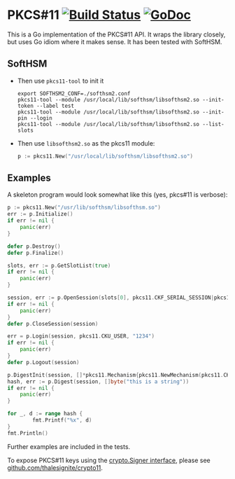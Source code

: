 # PKCS#11 [![Build Status](https://travis-ci.org/miekg/pkcs11.png?branch=master)](https://travis-ci.org/miekg/pkcs11) [![GoDoc](https://img.shields.io/badge/godoc-reference-blue.svg)](http://godoc.org/github.com/miekg/pkcs11)

This is a Go implementation of the PKCS#11 API. It wraps the library closely, but uses Go idiom where
it makes sense. It has been tested with SoftHSM.

## SoftHSM

 *  Then use `pkcs11-tool` to init it

    ~~~
    export SOFTHSM2_CONF=./softhsm2.conf
    pkcs11-tool --module /usr/local/lib/softhsm/libsofthsm2.so --init-token --label test
    pkcs11-tool --module /usr/local/lib/softhsm/libsofthsm2.so --init-pin --login
    pkcs11-tool --module /usr/local/lib/softhsm/libsofthsm2.so --list-slots
    ~~~

 *  Then use `libsofthsm2.so` as the pkcs11 module:

    ~~~ go
    p := pkcs11.New("/usr/local/lib/softhsm/libsofthsm2.so")
    ~~~

## Examples

A skeleton program would look somewhat like this (yes, pkcs#11 is verbose):

~~~ go
p := pkcs11.New("/usr/lib/softhsm/libsofthsm.so")
err := p.Initialize()
if err != nil {
    panic(err)
}

defer p.Destroy()
defer p.Finalize()

slots, err := p.GetSlotList(true)
if err != nil {
    panic(err)
}

session, err := p.OpenSession(slots[0], pkcs11.CKF_SERIAL_SESSION|pkcs11.CKF_RW_SESSION)
if err != nil {
    panic(err)
}
defer p.CloseSession(session)

err = p.Login(session, pkcs11.CKU_USER, "1234")
if err != nil {
    panic(err)
}
defer p.Logout(session)

p.DigestInit(session, []*pkcs11.Mechanism{pkcs11.NewMechanism(pkcs11.CKM_SHA_1, nil)})
hash, err := p.Digest(session, []byte("this is a string"))
if err != nil {
    panic(err)
}

for _, d := range hash {
        fmt.Printf("%x", d)
}
fmt.Println()
~~~

Further examples are included in the tests.

To expose PKCS#11 keys using the [crypto.Signer interface](https://golang.org/pkg/crypto/#Signer),
please see [github.com/thalesignite/crypto11](https://github.com/thalesignite/crypto11).
